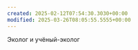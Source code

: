 ```yaml
---
created: 2025-02-12T07:54:30.3030+00:00
modified: 2025-03-26T08:05:55.5555+00:00
---
```

Эколог и учёный-эколог